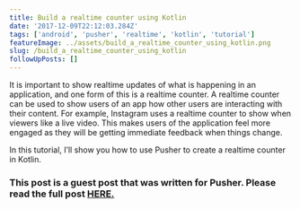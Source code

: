 ```yaml
---
title: Build a realtime counter using Kotlin
date: '2017-12-09T22:12:03.284Z'
tags: ['android', 'pusher', 'realtime', 'kotlin', 'tutorial']
featureImage: ../assets/build_a_realtime_counter_using_kotlin.png
slug: /build_a_realtime_counter_using_kotlin
followUpPosts: []
---
```


It is important to show realtime updates of what is happening in an application, and one form of this is a realtime counter. A realtime counter can be used to show users of an app how other users are interacting with their content. For example, Instagram uses a realtime counter to show when viewers like a live video. This makes users of the application feel more engaged as they will be getting immediate feedback when things change.

In this tutorial, I’ll show you how to use Pusher to create a realtime counter in Kotlin.

### This post is a guest post that was written for Pusher. Please read the full post [HERE.](https://pusher.com/tutorials/counter-kotlin)

